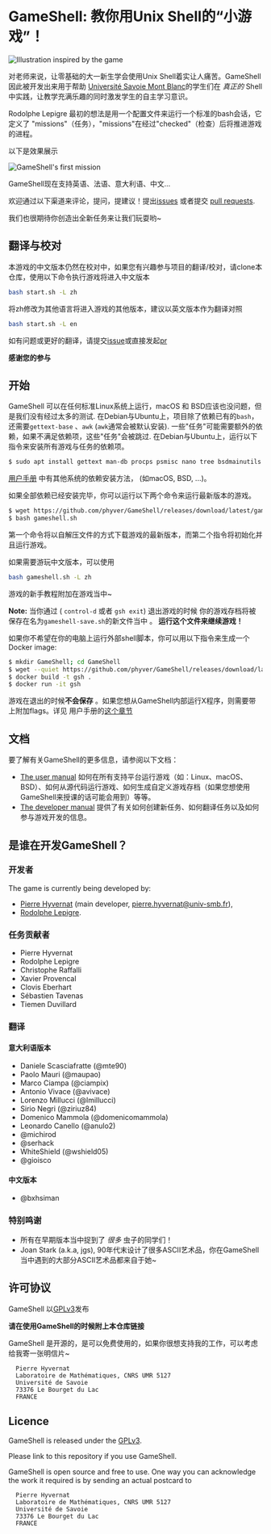 GameShell: 教你用Unix Shell的“小游戏”！
===========================================

![Illustration inspired by the game](Images/illustration-small.png)

对老师来说，让零基础的大一新生学会使用Unix Shell着实让人痛苦。GameShell因此被开发出来用于帮助
[Université Savoie Mont Blanc](https://univ-smb.fr)的学生们在 *真正的*
Shell中实践，让教学充满乐趣的同时激发学生的自主学习意识。 

Rodolphe Lepigre 最初的想法是用一个配置文件来运行一个标准的bash会话，它定义了 "missions"（任务），"missions"在经过"checked"（检查）后将推进游戏的进程。

以下是效果展示

![GameShell's first mission](Images/gameshell_first_mission_small.gif)


GameShell现在支持英语、法语、意大利语、中文...


欢迎通过以下渠道来评论，提问，提建议！提出[issues](https://github.com/phyver/GameShell/issues) 或者提交
[pull requests](https://github.com/phyver/GameShell/pulls). 

我们也很期待你创造出全新任务来让我们玩耍哟~

翻译与校对
---------------
本游戏的中文版本仍然在校对中，如果您有兴趣参与项目的翻译/校对，请clone本仓库，使用以下命令执行游戏将进入中文版本
``` bash
bash start.sh -L zh
```
将zh修改为其他语言将进入游戏的其他版本，建议以英文版本作为翻译对照
``` bash 
bash start.sh -L en 
```
如有问题或更好的翻译，请提交[issue](https://github.com/bxhsiman/GameShell/issues)或直接发起[pr](https://github.com/bxhsiman/GameShell/pulls)

**感谢您的参与**

开始
---------------

GameShell 可以在任何标准Linux系统上运行，macOS 和 BSD应该也没问题，但是我们没有经过太多的测试. 
在Debian与Ubuntu上，项目除了依赖已有的`bash`，还需要`gettext-base` 、`awk` (`awk`通常会被默认安装). 
一些"任务"可能需要额外的依赖，如果不满足依赖项，这些"任务"会被跳过.
在Debian与Ubuntu上，运行以下指令来安装所有游戏与任务的依赖项。
```sh
$ sudo apt install gettext man-db procps psmisc nano tree bsdmainutils x11-apps wget
```
 [用户手册](doc/user_manual.md) 中有其他系统的依赖安装方法， (如macOS, BSD, ...)。

如果全部依赖已经安装完毕，你可以运行以下两个命令来运行最新版本的游戏。
```sh
$ wget https://github.com/phyver/GameShell/releases/download/latest/gameshell.sh
$ bash gameshell.sh
```
第一个命令将以自解压文件的方式下载游戏的最新版本，而第二个指令将初始化并且运行游戏。

如果需要游玩中文版本，可以使用
``` sh
bash gameshell.sh -L zh
```

游戏的新手教程附加在游戏当中~

**Note:** 当你通过 ( `control-d` 或者 `gsh exit`) 退出游戏的时候
你的游戏存档将被保存在名为`gameshell-save.sh`的新文件当中 。
**运行这个文件来继续游戏！**


如果你不希望在你的电脑上运行外部shell脚本，你可以用以下指令来生成一个Docker image:
```sh
$ mkdir GameShell; cd GameShell
$ wget --quiet https://github.com/phyver/GameShell/releases/download/latest/Dockerfile
$ docker build -t gsh .
$ docker run -it gsh
```
游戏在退出的时候**不会保存** 。如果您想从GameShell内部运行X程序，则需要带上附加flags。详见 用户手册的[这个章节](./doc/deps.md#running-GameShell-from-a-docker-container) 


文档
-------------

要了解有关GameShell的更多信息，请参阅以下文档：
-  [The user manual](doc/user_manual.md) 如何在所有支持平台运行游戏（如：Linux、macOS、BSD）、如何从源代码运行游戏、如何生成自定义游戏存档（如果您想使用GameShell来授课的话可能会用到）等等。
-  [The developer manual](doc/dev_manual.md) 提供了有关如何创建新任务、如何翻译任务以及如何参与游戏开发的信息。


是谁在开发GameShell？
----------------------------

### 开发者

The game is currently being developed by:
* [Pierre Hyvernat](http://www.lama.univ-smb.fr/~hyvernat) (main developer,
  [pierre.hyvernat@univ-smb.fr](mailto:pierre.hyvernat@univ-smb.fr)),
* [Rodolphe Lepigre](https://lepigre.fr).

### 任务贡献者

* Pierre Hyvernat
* Rodolphe Lepigre
* Christophe Raffalli
* Xavier Provencal
* Clovis Eberhart
* Sébastien Tavenas
* Tiemen Duvillard

### 翻译

#### 意大利语版本

* Daniele Scasciafratte (@mte90)
* Paolo Mauri (@maupao)
* Marco Ciampa (@ciampix)
* Antonio Vivace (@avivace)
* Lorenzo Millucci (@lmillucci)
* Sirio Negri (@ziriuz84)
* Domenico Mammola (@domenicomammola)
* Leonardo Canello (@anulo2)
* @michirod
* @serhack
* WhiteShield (@wshield05)
* @gioisco

#### 中文版本

* @bxhsiman

### 特别鸣谢

* 所有在早期版本当中捉到了 *很多* 虫子的同学们！
* Joan Stark (a.k.a, jgs), 90年代末设计了很多ASCII艺术品，你在GameShell当中遇到的大部分ASCII艺术品都来自于她~

许可协议
-------

GameShell 以[GPLv3](https://www.gnu.org/licenses/gpl-3.0.en.html)发布

**请在使用GameShell的时候附上本仓库链接**

GameShell 是开源的，是可以免费使用的，如果你很想支持我的工作，可以考虑给我寄一张明信片~

```
  Pierre Hyvernat
  Laboratoire de Mathématiques, CNRS UMR 5127
  Université de Savoie
  73376 Le Bourget du Lac
  FRANCE
```

Licence
-------

GameShell is released under the [GPLv3](https://www.gnu.org/licenses/gpl-3.0.en.html).

Please link to this repository if you use GameShell.

GameShell is open source and free to use. One way you can acknowledge the work
it required is by sending an actual postcard to

```
  Pierre Hyvernat
  Laboratoire de Mathématiques, CNRS UMR 5127
  Université de Savoie
  73376 Le Bourget du Lac
  FRANCE
```

